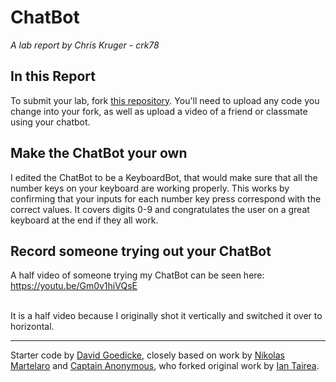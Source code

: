 # ChatBot

*A lab report by Chris Kruger - crk78*

## In this Report

To submit your lab, fork [this repository](https://github.com/FAR-Lab/IDD-Fa18-Lab6). You'll need to upload any code you change into your fork, as well as upload a video of a friend or classmate using your chatbot.

## Make the ChatBot your own

I edited the ChatBot to be a KeyboardBot, that would make sure that all the number keys on your keyboard are working properly. This works by confirming that your inputs for each number key press correspond with the correct values. It covers digits 0-9 and congratulates the user on a great keyboard at the end if they all work.

## Record someone trying out your ChatBot

A half video of someone trying my ChatBot can be seen here: <a href="https://youtu.be/Gm0v1hiVQsE">https://youtu.be/Gm0v1hiVQsE</a><BR><BR>
  
It is a half video because I originally shot it vertically and switched it over to horizontal. 

---
Starter code by [David Goedicke](mailto:da.goedicke@gmail.com), closely based on work by [Nikolas Martelaro](mailto:nmartelaro@gmail.com) and [Captain Anonymous](https://codepen.io/anon/pen/PEVYXz), who forked original work by [Ian Tairea](https://codepen.io/mrtairea/pen/yJapwv).
